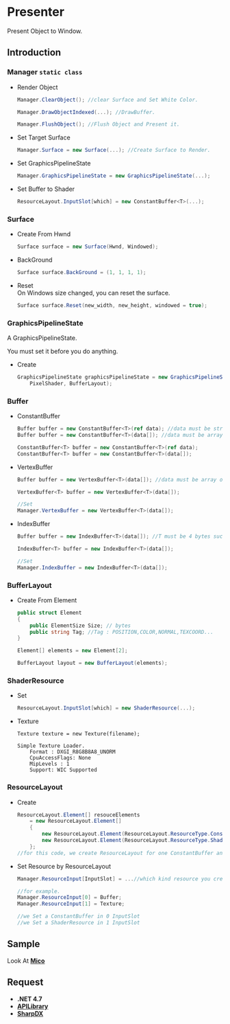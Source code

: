 # Presenter

Present Object to Window.

## Introduction

### Manager `static class`

- Render Object
    ```C#
    Manager.ClearObject(); //clear Surface and Set White Color.

    Manager.DrawObjectIndexed(...); //DrawBuffer.
    
    Manager.FlushObject(); //Flush Object and Present it.
    ```
- Set Target Surface
    ```C#
    Manager.Surface = new Surface(...); //Create Surface to Render.
    ```
- Set GraphicsPipelineState
    ```C#
    Manager.GraphicsPipelineState = new GraphicsPipelineState(...);
    ```

- Set Buffer to Shader
    ```C#
    ResourceLayout.InputSlot[which] = new ConstantBuffer<T>(...);
    ```

### Surface 

- Create From Hwnd
    ```C#
    Surface surface = new Surface(Hwnd, Windowed);
    ```
- BackGround 
    ```C#
    Surface surface.BackGround = (1, 1, 1, 1);
    ```
- Reset  
    On Windows size changed, you can reset the surface.
    ```C#
    Surface surface.Reset(new_width, new_height, windowed = true);
    ```

### GraphicsPipelineState
A GraphicsPipelineState.

You must set it before you do anything.

- Create
    ```C#
    GraphicsPipelineState graphicsPipelineState = new GraphicsPipelineState(VertexShader, 
        PixelShader, BufferLayout);
    ```

### Buffer

- ConstantBuffer
    ```C#
    Buffer buffer = new ConstantBuffer<T>(ref data); //data must be struct
    Buffer buffer = new ConstantBuffer<T>(data[]); //data must be array of struct

    ConstantBuffer<T> buffer = new ConstantBuffer<T>(ref data);
    ConstantBuffer<T> buffer = new ConstantBuffer<T>(data[]);
    ```
- VertexBuffer
    ```C#
    Buffer buffer = new VertexBuffer<T>(data[]); //data must be array of struct

    VertexBuffer<T> buffer = new VertexBuffer<T>(data[]);

    //Set
    Manager.VertexBuffer = new VertexBuffer<T>(data[]);
    ```
- IndexBuffer
    ```C#
    Buffer buffer = new IndexBuffer<T>(data[]); //T must be 4 bytes such as uint,int...

    IndexBuffer<T> buffer = new IndexBuffer<T>(data[]);

    //Set 
    Manager.IndexBuffer = new IndexBuffer<T>(data[]);
    ```
### BufferLayout

- Create From Element
    ```C#
    public struct Element
    {
        public ElementSize Size; // bytes
        public string Tag; //Tag : POSITION,COLOR,NORMAL,TEXCOORD...
    }

    Element[] elements = new Element[2];

    BufferLayout layout = new BufferLayout(elements);
    ```

### ShaderResource

- Set 
    ```C#
    ResourceLayout.InputSlot[which] = new ShaderResource(...);
    ```
- Texture
    ```
    Texture texture = new Texture(filename);

    Simple Texture Loader.
        Format : DXGI_R8G8B8A8_UNORM
        CpuAccessFlags: None
        MipLevels : 1
        Support: WIC Supported
    ```
### ResourceLayout

- Create
    ```C#
    ResourceLayout.Element[] resouceElements
        = new ResourceLayout.Element[]
        {
            new ResourceLayout.Element(ResourceLayout.ResourceType.ConstantBufferView, 0),
            new ResourceLayout.Element(ResourceLayout.ResourceType.ShaderResourceView, 0)
        };
    //for this code, we create ResourceLayout for one ConstantBuffer and one ShaderResource.
    ```
- Set Resource by ResourceLayout
    ```C#
    Manager.ResourceInput[InputSlot] = ...//which kind resource you create
    
    //for example.
    Manager.ResourceInput[0] = Buffer;
    Manager.ResourceInput[1] = Texture;

    //we Set a ConstantBuffer in 0 InputSlot
    //we Set a ShaderResource in 1 InputSlot
    ```


## Sample

Look At [**Mico**](https://github.com/LinkClinton/Mico/tree/master/Sample)

## Request

- **.NET 4.7**
- [**APILibrary**](https://github.com/LinkClinton/APILibrary)
- [**SharpDX**](https://github.com/sharpdx/SharpDX)